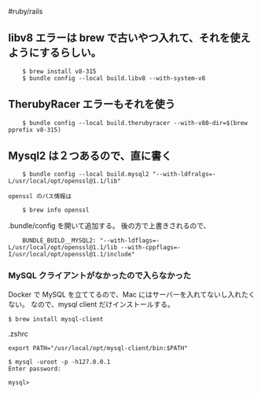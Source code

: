 #ruby/rails 

## libv8 エラーは brew で古いやつ入れて、それを使えようにするらしい。
```shell
    $ brew install v8-315
    $ bundle config --local build.libv8 --with-system-v8
```

## TherubyRacer エラーもそれを使う

```shell
    $ bundle config --local build.therubyracer --with-v80-dir=$(brew pprefix v8-315)
```
## Mysql2 は２つあるので、直に書く
```shell
    $ bundle config --local build.mysql2 "--with-ldfralgs=-L/usr/local/opt/openssl@1.1/lib"

openssl のパス情報は

    $ brew info openssl
```
.bundle/config を開いて追加する。
後の方で上書きされるので、

```shell
    BUNDLE_BUILD__MYSQL2: "--with-ldflags=-L/usr/local/opt/openssl@1.1/lib --with-cppflags=-I/usr/local/opt/openssl@1.1/include"
```

### MySQL クライアントがなかったので入らなかった

Docker で MySQL を立ててるので、Mac にはサーバーを入れてないし入れたくない。
なので、mysql client だけインストールする。

```shell
$ brew install mysql-client
```

.zshrc
```shell
export PATH="/usr/local/opt/mysql-client/bin:$PATH"
```

```shell
$ mysql -uroot -p -h127.0.0.1
Enter password:

mysql>
```
